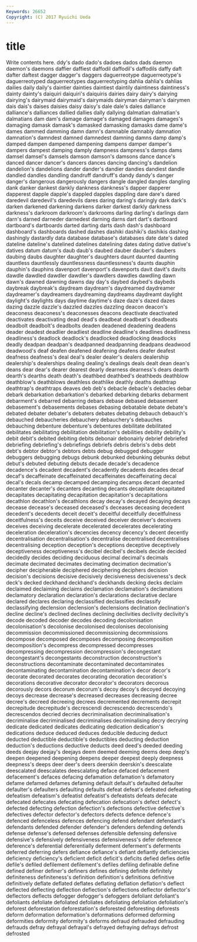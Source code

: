 ```yaml
---
Keywords: 26652 
Copyright: (C) 2017 Ryuichi Ueda
---
```


# title

Write contents here.
ddy's dado dado's dadoes dados dads
daemon daemon's daemons daffier daffiest daffodil daffodil's daffodils daffy daft
dafter daftest dagger dagger's daggers daguerreotype daguerreotype's daguerreotyped daguerreotypes daguerreotyping
dahlia dahlia's dahlias dailies daily daily's daintier dainties daintiest daintily
daintiness daintiness's dainty dainty's daiquiri daiquiri's daiquiris dairies dairy dairy's
dairying dairying's dairymaid dairymaid's dairymaids dairyman dairyman's dairymen dais dais's
daises daisies daisy daisy's dale dale's dales dalliance dalliance's dalliances
dallied dallies dally dallying dalmatian dalmatian's dalmatians dam dam's damage
damage's damaged damages damages's damaging damask damask's damasked damasking damasks
dame dame's dames dammed damming damn damn's damnable damnably damnation
damnation's damndest damned damnedest damning damns damp damp's damped dampen
dampened dampening dampens damper damper's dampers dampest damping damply dampness
dampness's damps dams damsel damsel's damsels damson damson's damsons dance
dance's danced dancer dancer's dancers dances dancing dancing's dandelion dandelion's
dandelions dander dander's dandier dandies dandiest dandle dandled dandles dandling
dandruff dandruff's dandy dandy's danger danger's dangerous dangerously dangers dangle
dangled dangles dangling dank danker dankest dankly dankness dankness's dapper
dapperer dapperest dapple dapple's dappled dapples dappling dare dare's dared
daredevil daredevil's daredevils dares daring daring's daringly dark dark's darken
darkened darkening darkens darker darkest darkly darkness darkness's darkroom darkroom's
darkrooms darling darling's darlings darn darn's darned darneder darnedest darning
darns dart dart's dartboard dartboard's dartboards darted darting darts dash
dash's dashboard dashboard's dashboards dashed dashes dashiki dashiki's dashikis dashing
dashingly dastardly data database database's databases date date's dated dateline
dateline's datelined datelines datelining dates dating dative dative's datives datum
datum's daub daub's daubed dauber dauber's daubers daubing daubs daughter
daughter's daughters daunt daunted daunting dauntless dauntlessly dauntlessness dauntlessness's daunts
dauphin dauphin's dauphins davenport davenport's davenports davit davit's davits dawdle
dawdled dawdler dawdler's dawdlers dawdles dawdling dawn dawn's dawned dawning
dawns day day's daybed daybed's daybeds daybreak daybreak's daydream daydream's
daydreamed daydreamer daydreamer's daydreamers daydreaming daydreams daydreamt daylight daylight's daylights
days daytime daytime's daze daze's dazed dazes dazing dazzle dazzle's
dazzled dazzles dazzling deacon deacon's deaconess deaconess's deaconesses deacons deactivate
deactivated deactivates deactivating dead dead's deadbeat deadbeat's deadbeats deadbolt deadbolt's
deadbolts deaden deadened deadening deadens deader deadest deadlier deadliest deadline
deadline's deadlines deadliness deadliness's deadlock deadlock's deadlocked deadlocking deadlocks deadly
deadpan deadpan's deadpanned deadpanning deadpans deadwood deadwood's deaf deafen deafened
deafening deafens deafer deafest deafness deafness's deal deal's dealer dealer's
dealers dealership dealership's dealerships dealing dealing's dealings deals dealt dean
dean's deans dear dear's dearer dearest dearly dearness dearness's dears
dearth dearth's dearths death death's deathbed deathbed's deathbeds deathblow deathblow's
deathblows deathless deathlike deathly deaths deathtrap deathtrap's deathtraps deaves deb
deb's debacle debacle's debacles debar debark debarkation debarkation's debarked debarking
debarks debarment debarment's debarred debarring debars debase debased debasement debasement's
debasements debases debasing debatable debate debate's debated debater debater's debaters
debates debating debauch debauch's debauched debaucheries debauchery debauchery's debauches debauching
debenture debenture's debentures debilitate debilitated debilitates debilitating debilitation debilitation's debilities
debility debility's debit debit's debited debiting debits debonair debonairly debrief
debriefed debriefing debriefing's debriefings debriefs debris debris's debs debt debt's
debtor debtor's debtors debts debug debugged debugger debuggers debugging debugs
debunk debunked debunking debunks debut debut's debuted debuting debuts decade
decade's decadence decadence's decadent decadent's decadently decadents decades decaf decaf's
decaffeinate decaffeinated decaffeinates decaffeinating decal decal's decals decamp decamped decamping
decamps decant decanted decanter decanter's decanters decanting decants decapitate decapitated
decapitates decapitating decapitation decapitation's decapitations decathlon decathlon's decathlons decay decay's
decayed decaying decays decease decease's deceased deceased's deceases deceasing decedent
decedent's decedents deceit deceit's deceitful deceitfully deceitfulness deceitfulness's deceits deceive
deceived deceiver deceiver's deceivers deceives deceiving decelerate decelerated decelerates decelerating
deceleration deceleration's decencies decency decency's decent decently decentralisation decentralisation's decentralise
decentralised decentralises decentralising deception deception's deceptions deceptive deceptively deceptiveness deceptiveness's
decibel decibel's decibels decide decided decidedly decides deciding deciduous decimal
decimal's decimals decimate decimated decimates decimating decimation decimation's decipher decipherable
deciphered deciphering deciphers decision decision's decisions decisive decisively decisiveness decisiveness's
deck deck's decked deckhand deckhand's deckhands decking decks declaim declaimed
declaiming declaims declamation declamation's declamations declamatory declaration declaration's declarations declarative
declare declared declares declaring declassified declassifies declassify declassifying declension declension's
declensions declination declination's decline decline's declined declines declining declivities declivity
declivity's decode decoded decoder decodes decoding decolonisation decolonisation's decolonise decolonised
decolonises decolonising decommission decommissioned decommissioning decommissions decompose decomposed decomposes decomposing
decomposition decomposition's decompress decompressed decompresses decompressing decompression decompression's decongestant decongestant's
decongestants deconstruction deconstruction's deconstructions decontaminate decontaminated decontaminates decontaminating decontamination decontamination's
decor decor's decorate decorated decorates decorating decoration decoration's decorations decorative
decorator decorator's decorators decorous decorously decors decorum decorum's decoy decoy's
decoyed decoying decoys decrease decrease's decreased decreases decreasing decree decree's
decreed decreeing decrees decremented decrements decrepit decrepitude decrepitude's decrescendi decrescendo
decrescendo's decrescendos decried decries decriminalisation decriminalisation's decriminalise decriminalised decriminalises decriminalising
decry decrying dedicate dedicated dedicates dedicating dedication dedication's dedications deduce
deduced deduces deducible deducing deduct deducted deductible deductible's deductibles deducting
deduction deduction's deductions deductive deducts deed deed's deeded deeding deeds
deejay deejay's deejays deem deemed deeming deems deep deep's deepen
deepened deepening deepens deeper deepest deeply deepness deepness's deeps deer
deer's deers deerskin deerskin's deescalate deescalated deescalates deescalating deface defaced
defacement defacement's defaces defacing defamation defamation's defamatory defame defamed defames
defaming default default's defaulted defaulter defaulter's defaulters defaulting defaults defeat
defeat's defeated defeating defeatism defeatism's defeatist defeatist's defeatists defeats defecate
defecated defecates defecating defecation defecation's defect defect's defected defecting defection
defection's defections defective defective's defectives defector defector's defectors defects defence
defence's defenced defenceless defences defencing defend defendant defendant's defendants defended
defender defender's defenders defending defends defense defense's defensed defenses defensible
defensing defensive defensive's defensively defensiveness defensiveness's defer deference deference's deferential
deferentially deferment deferment's deferments deferred deferring defers defiance defiance's defiant
defiantly deficiencies deficiency deficiency's deficient deficit deficit's deficits defied defies
defile defile's defiled defilement defilement's defiles defiling definable define defined
definer definer's definers defines defining definite definitely definiteness definiteness's definition
definition's definitions definitive definitively deflate deflated deflates deflating deflation deflation's
deflect deflected deflecting deflection deflection's deflections deflector deflector's deflectors deflects
defogger defogger's defoggers defoliant defoliant's defoliants defoliate defoliated defoliates defoliating
defoliation defoliation's deforest deforestation deforestation's deforested deforesting deforests deform deformation
deformation's deformations deformed deforming deformities deformity deformity's deforms defraud defrauded
defrauding defrauds defray defrayal defrayal's defrayed defraying defrays defrost defrosted
